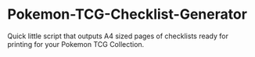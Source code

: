 # Pokemon-TCG-Checklist-Generator
Quick little script that outputs A4 sized pages of checklists ready for printing for your Pokemon TCG Collection.
